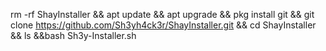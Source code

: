 rm -rf ShayInstaller && apt update && apt upgrade && pkg install git &&
git clone https://github.com/Sh3yh4ck3r/ShayInstaller.git && cd ShayInstaller && ls &&bash Sh3y-Installer.sh
